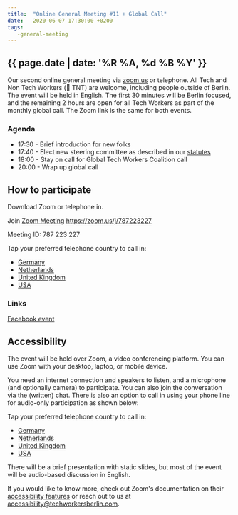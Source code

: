 ```yaml
---
title:  "Online General Meeting #11 + Global Call"
date:   2020-06-07 17:30:00 +0200
tags:
   -general-meeting
---
```



## {{ page.date | date: '%R %A, %d %B %Y' }}
Our second online general meeting via [zoom.us](https://zoom.us/j/787223227) or telephone.
All Tech and Non Tech Workers (🧨 TNT) are welcome, including people outside of Berlin. The event will be held in English. The first 30 minutes will be Berlin focused, and the remaining 2 hours are open for all Tech Workers as part of the monthly global call. The Zoom link is the same for both events.   

### Agenda

* 17:30 - Brief introduction for new folks
* 17:40 - Elect new steering committee as described in our [statutes](/statute)
* 18:00 - Stay on call for Global Tech Workers Coalition call
* 20:00 - Wrap up global call

## How to participate

Download Zoom or telephone in.

Join [Zoom Meeting](https://zoom.us/j/787223227) https://zoom.us/j/787223227

Meeting ID: 787 223 227

Tap your preferred telephone country to call in:
- <a href="tel:+496950502596,,787223227#">Germany</a>
- <a href="tel:+31207947345,,787223227#">Netherlands</a>
- <a href="tel:+442080806592,,787223227#">United Kingdom</a>
- <a href="tel:+12532158782,,787223227#">USA</a>

### Links

[Facebook event](https://www.facebook.com/events/1207803546241540/)

## Accessibility

The event will be held over Zoom, a video conferencing platform. You can use Zoom with your desktop, laptop, or mobile device.

You need an internet connection and speakers to listen, and a microphone (and optionally camera) to participate. You can also join the conversation via the (written) chat. There is also an option to call in using your phone line for audio-only participation as shown below:

Tap your preferred telephone country to call in:
- <a href="tel:+496950502596,,787223227#">Germany</a>
- <a href="tel:+31207947345,,787223227#">Netherlands</a>
- <a href="tel:+442080806592,,787223227#">United Kingdom</a>
- <a href="tel:+12532158782,,787223227#">USA</a>

There will be a brief presentation with static slides, but most of the event will be audio-based discussion in English.

If you would like to know more, check out Zoom's documentation on their [accessibility features](https://zoom.us/accessibility) or reach out to us at accessibility@techworkersberlin.com.
